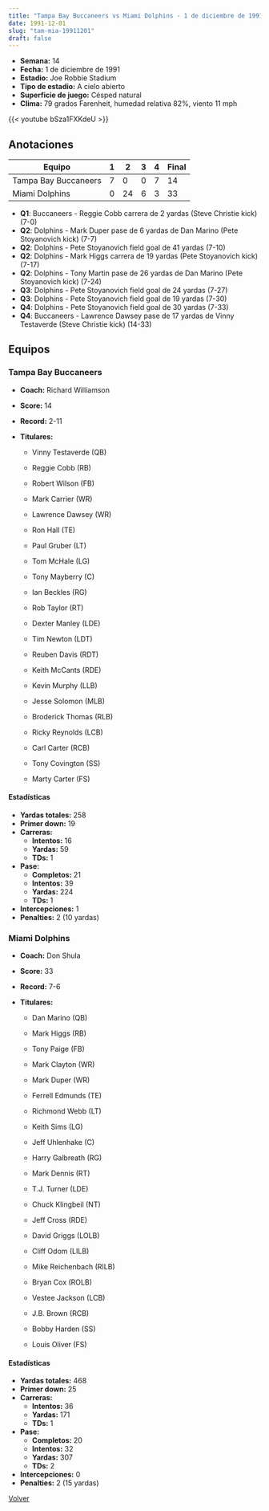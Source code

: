 ```yaml
---
title: "Tampa Bay Buccaneers vs Miami Dolphins - 1 de diciembre de 1991"
date: 1991-12-01
slug: "tam-mia-19911201"
draft: false
---
```


- **Semana:** 14
- **Fecha:** 1 de diciembre de 1991
- **Estadio:** Joe Robbie Stadium
- **Tipo de estadio:** A cielo abierto
- **Superficie de juego:** Césped natural
- **Clima:** 79 grados Farenheit, humedad relativa 82%, viento 11 mph


{{< youtube bSza1FXKdeU >}}


## Anotaciones
| Equipo | 1 | 2 | 3 | 4 | Final |
|--------|---|---|---|---|-------|
| Tampa Bay Buccaneers  | 7 | 0 | 0 | 7  | 14 |
| Miami Dolphins  | 0 | 24 | 6 | 3  | 33 |
- **Q1**: Buccaneers - Reggie Cobb carrera de 2 yardas (Steve Christie kick) (7-0)
- **Q2**: Dolphins - Mark Duper pase de 6 yardas de Dan Marino (Pete Stoyanovich kick) (7-7)
- **Q2**: Dolphins - Pete Stoyanovich field goal de 41 yardas (7-10)
- **Q2**: Dolphins - Mark Higgs carrera de 19 yardas (Pete Stoyanovich kick) (7-17)
- **Q2**: Dolphins - Tony Martin pase de 26 yardas de Dan Marino (Pete Stoyanovich kick) (7-24)
- **Q3**: Dolphins - Pete Stoyanovich field goal de 24 yardas (7-27)
- **Q3**: Dolphins - Pete Stoyanovich field goal de 19 yardas (7-30)
- **Q4**: Dolphins - Pete Stoyanovich field goal de 30 yardas (7-33)
- **Q4**: Buccaneers - Lawrence Dawsey pase de 17 yardas de Vinny Testaverde (Steve Christie kick) (14-33)


## Equipos


### Tampa Bay Buccaneers
* **Coach:** Richard Williamson
* **Score:** 14
* **Record:** 2-11
* **Titulares:** 

  * Vinny Testaverde (QB) 

  * Reggie Cobb (RB) 

  * Robert Wilson (FB) 

  * Mark Carrier (WR) 

  * Lawrence Dawsey (WR) 

  * Ron Hall (TE) 

  * Paul Gruber (LT) 

  * Tom McHale (LG) 

  * Tony Mayberry (C) 

  * Ian Beckles (RG) 

  * Rob Taylor (RT) 

  * Dexter Manley (LDE) 

  * Tim Newton (LDT) 

  * Reuben Davis (RDT) 

  * Keith McCants (RDE) 

  * Kevin Murphy (LLB) 

  * Jesse Solomon (MLB) 

  * Broderick Thomas (RLB) 

  * Ricky Reynolds (LCB) 

  * Carl Carter (RCB) 

  * Tony Covington (SS) 

  * Marty Carter (FS) 

#### Estadísticas
* **Yardas totales:** 258
* **Primer down:** 19
* **Carreras:**
  * **Intentos:** 16
  * **Yardas:** 59
  * **TDs:** 1
* **Pase:**
  * **Completos:** 21
  * **Intentos:** 39
  * **Yardas:** 224
  * **TDs:** 1
* **Intercepciones:** 1
* **Penalties:** 2 (10 yardas)

### Miami Dolphins
* **Coach:** Don Shula
* **Score:** 33
* **Record:** 7-6
* **Titulares:** 

  * Dan Marino (QB) 

  * Mark Higgs (RB) 

  * Tony Paige (FB) 

  * Mark Clayton (WR) 

  * Mark Duper (WR) 

  * Ferrell Edmunds (TE) 

  * Richmond Webb (LT) 

  * Keith Sims (LG) 

  * Jeff Uhlenhake (C) 

  * Harry Galbreath (RG) 

  * Mark Dennis (RT) 

  * T.J. Turner (LDE) 

  * Chuck Klingbeil (NT) 

  * Jeff Cross (RDE) 

  * David Griggs (LOLB) 

  * Cliff Odom (LILB) 

  * Mike Reichenbach (RILB) 

  * Bryan Cox (ROLB) 

  * Vestee Jackson (LCB) 

  * J.B. Brown (RCB) 

  * Bobby Harden (SS) 

  * Louis Oliver (FS) 

#### Estadísticas
* **Yardas totales:** 468
* **Primer down:** 25
* **Carreras:**
  * **Intentos:** 36
  * **Yardas:** 171
  * **TDs:** 1
* **Pase:**
  * **Completos:** 20
  * **Intentos:** 32
  * **Yardas:** 307
  * **TDs:** 2
* **Intercepciones:** 0
* **Penalties:** 2 (15 yardas)


[Volver](/historia/1991)
